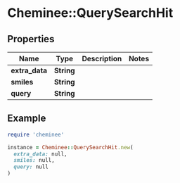 # Cheminee::QuerySearchHit

## Properties

| Name | Type | Description | Notes |
| ---- | ---- | ----------- | ----- |
| **extra_data** | **String** |  |  |
| **smiles** | **String** |  |  |
| **query** | **String** |  |  |

## Example

```ruby
require 'cheminee'

instance = Cheminee::QuerySearchHit.new(
  extra_data: null,
  smiles: null,
  query: null
)
```

